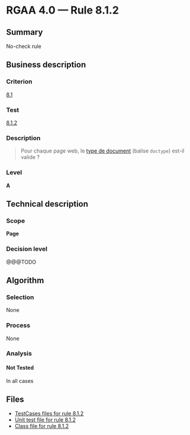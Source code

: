 # RGAA 4.0 — Rule 8.1.2

## Summary

No-check rule

## Business description

### Criterion

[8.1](https://www.numerique.gouv.fr/publications/rgaa-accessibilite/methode/criteres/#crit-8-1)

### Test

[8.1.2](https://www.numerique.gouv.fr/publications/rgaa-accessibilite/methode/criteres/#test-8-1-2)

### Description

> Pour chaque page web, le [type de document](https://www.numerique.gouv.fr/publications/rgaa-accessibilite/methode/glossaire/#type-de-document) (balise `doctype`) est-il valide ?

### Level

**A**


## Technical description

### Scope

**Page**

### Decision level

@@@TODO


## Algorithm

### Selection

None

### Process

None

### Analysis

#### Not Tested

In all cases


## Files

- [TestCases files for rule 8.1.2](https://gitlab.com/asqatasun/Asqatasun/-/tree/master/rules/rules-rgaa4.0/src/test/resources/testcases/rgaa40/Rgaa40Rule080102/)
- [Unit test file for rule 8.1.2](https://gitlab.com/asqatasun/Asqatasun/-/blob/master/rules/rules-rgaa4.0/src/test/java/org/asqatasun/rules/rgaa40/Rgaa40Rule080102Test.java)
- [Class file for rule 8.1.2](https://gitlab.com/asqatasun/Asqatasun/-/blob/master/rules/rules-rgaa4.0/src/main/java/org/asqatasun/rules/rgaa40/Rgaa40Rule080102.java)



